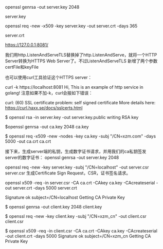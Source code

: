 openssl genrsa -out server.key 2048

server.key

openssl req -new -x509 -key server.key -out server.crt -days 365

server.crt

https://127.0.0.1:8081/

我们用http.ListenAndServeTLS替换掉了http.ListenAndServe，就将一个HTTP Server转换为HTTPS Web Server了。不过ListenAndServeTLS 新增了两个参数certFile和keyFile

也可以使用curl工具验证这个HTTPS server：

curl -k https://localhost:8081
Hi, This is an example of http service in golang!
注意如果不加-k，curl会报如下错误：

curl: (60) SSL certificate problem: self signed certificate
More details here: https://curl.haxx.se/docs/sslcerts.html

$ openssl rsa -in server.key -out server.key.public
writing RSA key

$openssl genrsa -out ca.key 2048
ca.key

$ openssl req -x509 -new -nodes -key ca.key -subj "/CN=xzm.com" -days 5000 -out ca.crt
ca.crt

接下来，生成server端的私钥，生成数字证书请求，并用我们的ca私钥签发server的数字证书：
openssl genrsa -out server.key 2048

openssl req -new -key server.key -subj "/CN=localhost" -out server.csr
server.csr
生成Certificate Sign Request，CSR，证书签名请求。

openssl x509 -req -in server.csr -CA ca.crt -CAkey ca.key -CAcreateserial -out server.crt -days 5000
server.crt

Signature ok
subject=/CN=localhost
Getting CA Private Key

$ openssl genrsa -out client.key 2048
client.key

$ openssl req -new -key client.key -subj "/CN=xzm_cn" -out client.csr
client.csr

$ openssl x509 -req -in client.csr -CA ca.crt -CAkey ca.key -CAcreateserial -out client.crt -days 5000
Signature ok
subject=/CN=xzm_cn
Getting CA Private Key


